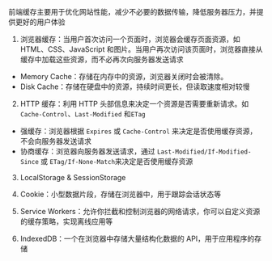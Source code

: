 前端缓存主要用于优化网站性能，减少不必要的数据传输，降低服务器压力，并提供更好的用户体验

1. 浏览器缓存：当用户首次访问一个页面时，浏览器会缓存页面资源，如 HTML、CSS、JavaScript 和图片。当用户再次访问该页面时，浏览器直接从缓存中加载这些资源，而不必再次向服务器发送请求

- Memory Cache：存储在内存中的资源，浏览器关闭时会被清除。
- Disk Cache：存储在硬盘中的资源，持续时间更长，但读取速度相对较慢

2. HTTP 缓存：利用 HTTP 头部信息来决定一个资源是否需要重新请求。如 `Cache-Control`、`Last-Modified` 和`ETag`

- 强缓存：浏览器根据 `Expires` 或 `Cache-Control` 来决定是否使用缓存资源，不会向服务器发送请求
- 协商缓存：浏览器向服务器发送请求，通过 `Last-Modified/If-Modified-Since` 或 `ETag/If-None-Match`来决定是否使用缓存资源

3. LocalStorage & SessionStorage

4. Cookie：小型数据片段，存储在浏览器中，用于跟踪会话状态等

5. Service Workers：允许你拦截和控制浏览器的网络请求，你可以自定义资源的缓存策略，实现离线应用等

6. IndexedDB：一个在浏览器中存储大量结构化数据的 API，用于应用程序的存储


